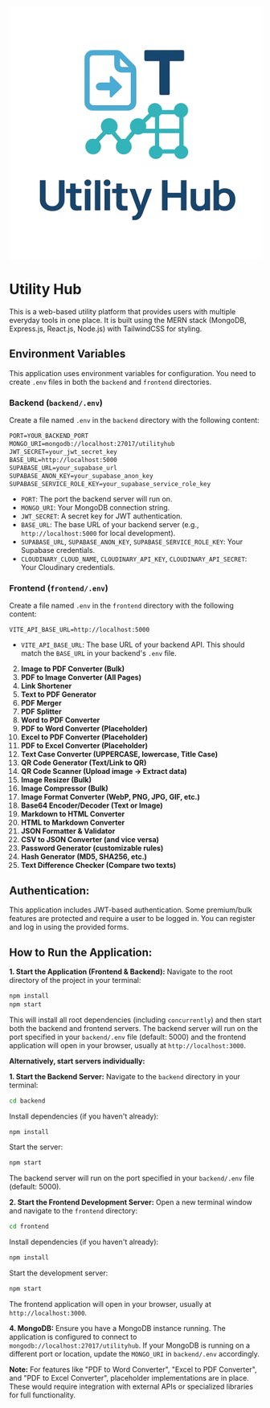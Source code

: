 ![Utility Hub Logo](frontend/public/logo.png)

# Utility Hub

This is a web-based utility platform that provides users with multiple everyday tools in one place. It is built using the MERN stack (MongoDB, Express.js, React.js, Node.js) with TailwindCSS for styling.

## Environment Variables

This application uses environment variables for configuration. You need to create `.env` files in both the `backend` and `frontend` directories.

### Backend (`backend/.env`)

Create a file named `.env` in the `backend` directory with the following content:

```
PORT=YOUR_BACKEND_PORT
MONGO_URI=mongodb://localhost:27017/utilityhub
JWT_SECRET=your_jwt_secret_key
BASE_URL=http://localhost:5000
SUPABASE_URL=your_supabase_url
SUPABASE_ANON_KEY=your_supabase_anon_key
SUPABASE_SERVICE_ROLE_KEY=your_supabase_service_role_key
```

- `PORT`: The port the backend server will run on.
- `MONGO_URI`: Your MongoDB connection string.
- `JWT_SECRET`: A secret key for JWT authentication.
- `BASE_URL`: The base URL of your backend server (e.g., `http://localhost:5000` for local development).
- `SUPABASE_URL`, `SUPABASE_ANON_KEY`, `SUPABASE_SERVICE_ROLE_KEY`: Your Supabase credentials.
- `CLOUDINARY_CLOUD_NAME`, `CLOUDINARY_API_KEY`, `CLOUDINARY_API_SECRET`: Your Cloudinary credentials.

### Frontend (`frontend/.env`)

Create a file named `.env` in the `frontend` directory with the following content:

```
VITE_API_BASE_URL=http://localhost:5000
```

- `VITE_API_BASE_URL`: The base URL of your backend API. This should match the `BASE_URL` in your backend's `.env` file.

2.  **Image to PDF Converter (Bulk)**
3.  **PDF to Image Converter (All Pages)**
4.  **Link Shortener**
5.  **Text to PDF Generator**
6.  **PDF Merger**
7.  **PDF Splitter**
8.  **Word to PDF Converter**
9.  **PDF to Word Converter (Placeholder)**
10. **Excel to PDF Converter (Placeholder)**
11. **PDF to Excel Converter (Placeholder)**
12. **Text Case Converter (UPPERCASE, lowercase, Title Case)**
13. **QR Code Generator (Text/Link to QR)**
14. **QR Code Scanner (Upload image -> Extract data)**
15. **Image Resizer (Bulk)**
16. **Image Compressor (Bulk)**
17. **Image Format Converter (WebP, PNG, JPG, GIF, etc.)**
18. **Base64 Encoder/Decoder (Text or Image)**
19. **Markdown to HTML Converter**
20. **HTML to Markdown Converter**
21. **JSON Formatter & Validator**
22. **CSV to JSON Converter (and vice versa)**
23. **Password Generator (customizable rules)**
24. **Hash Generator (MD5, SHA256, etc.)**
25. **Text Difference Checker (Compare two texts)**

## Authentication:

This application includes JWT-based authentication. Some premium/bulk features are protected and require a user to be logged in. You can register and log in using the provided forms.

## How to Run the Application:

**1. Start the Application (Frontend & Backend):**
   Navigate to the root directory of the project in your terminal:
   ```bash
   npm install
   npm start
   ```
   This will install all root dependencies (including `concurrently`) and then start both the backend and frontend servers. The backend server will run on the port specified in your `backend/.env` file (default: 5000) and the frontend application will open in your browser, usually at `http://localhost:3000`.

**Alternatively, start servers individually:**

**1. Start the Backend Server:**
   Navigate to the `backend` directory in your terminal:
   ```bash
   cd backend
   ```
   Install dependencies (if you haven't already):
   ```bash
   npm install
   ```
   Start the server:
   ```bash
   npm start
   ```
   The backend server will run on the port specified in your `backend/.env` file (default: 5000).

**2. Start the Frontend Development Server:**
   Open a new terminal window and navigate to the `frontend` directory:
   ```bash
   cd frontend
   ```
   Install dependencies (if you haven't already):
   ```bash
   npm install
   ```
   Start the development server:
   ```bash
   npm start
   ```
   The frontend application will open in your browser, usually at `http://localhost:3000`.



**4. MongoDB:**
   Ensure you have a MongoDB instance running. The application is configured to connect to `mongodb://localhost:27017/utilityhub`. If your MongoDB is running on a different port or location, update the `MONGO_URI` in `backend/.env` accordingly.

**Note:** For features like "PDF to Word Converter", "Excel to PDF Converter", and "PDF to Excel Converter", placeholder implementations are in place. These would require integration with external APIs or specialized libraries for full functionality.
